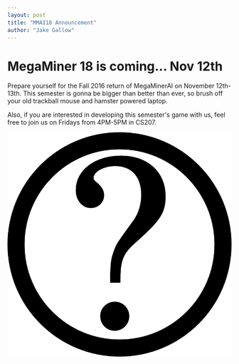 ```yaml
---
layout: post
title: "MMAI18 Announcement"
author: "Jake Gallow"
---
```

# MegaMiner 18 is coming... Nov 12th
Prepare yourself for the Fall 2016 return of MegaMinerAI on November 12th-13th.
This semester is gonna be bigger than better than ever, so brush off your old
trackball mouse and hamster powered laptop.

Also, if you are interested in developing this semester's game with us, feel
free to join us on Fridays from 4PM-5PM in CS207. 

![What's it gonna be?](static/img/content/question_mark.png)
